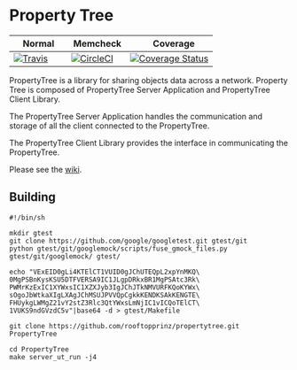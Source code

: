 # Property Tree

| <img src="http://i.imgur.com/m1A8VQU.jpg" width="12"> Normal | <img src="http://i.imgur.com/VRQhgoh.png" width="14"> Memcheck | <img src="http://i.imgur.com/kysuYC1.png" width="12"> Coverage |
|---|:-:|---|
| [![Travis](https://travis-ci.org/rooftopprinz/propertytree.svg?branch=master)](https://travis-ci.org/rooftopprinz/propertytree) | [![CircleCI](https://circleci.com/gh/rooftopprinz/propertytree/tree/master.svg?style=svg)](https://circleci.com/gh/rooftopprinz/propertytree/tree/master) | [![Coverage Status](https://coveralls.io/repos/github/rooftopprinz/propertytree/badge.svg?branch=master)](https://coveralls.io/github/rooftopprinz/propertytree?branch=master) |

PropertyTree is a library for sharing objects data across a network. Property Tree is composed of PropertyTree Server Application and PropertyTree Client Library.

The PropertyTree Server Application handles the communication and storage of all the client connected to the PropertyTree.

The PropertyTree Client Library provides the interface in communicating the PropertyTree.

Please see the [wiki](https://github.com/rooftopprinz/propertytree/wiki).

## Building
```
#!/bin/sh

mkdir gtest
git clone https://github.com/google/googletest.git gtest/git
python gtest/git/googlemock/scripts/fuse_gmock_files.py gtest/git/googlemock/ gtest/

echo "VExEID0gLi4KTElCT1VUID0gJChUTEQpL2xpYnMKQ\
0MgPSBnKysKSU5DTFVERSA9IC1JLgpDRkxBR1MgPSAtc3Rk\
PWMrKzExIC1XYWxsIC1XZXJyb3IgJChJTkNMVURFKQoKYWx\
sOgoJbWtkaXIgLXAgJChMSUJPVVQpCgkkKENDKSAkKENGTE\
FHUykgLWMgZ21vY2stZ3Rlc3QtYWxsLmNjIC1vICQoTElCT\
1VUKS9ndGVzdC5v"|base64 -d > gtest/Makefile

git clone https://github.com/rooftopprinz/propertytree.git PropertyTree

cd PropertyTree
make server_ut_run -j4

```
